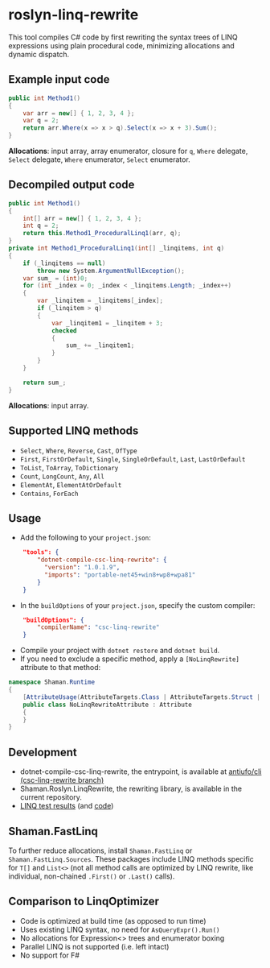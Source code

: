 # roslyn-linq-rewrite
This tool compiles C# code by first rewriting the syntax trees of LINQ expressions using plain procedural code, minimizing allocations and dynamic dispatch.

## Example input code
```csharp
public int Method1()
{
    var arr = new[] { 1, 2, 3, 4 };
    var q = 2;
    return arr.Where(x => x > q).Select(x => x + 3).Sum();
}
```
**Allocations**: input array, array enumerator, closure for `q`, `Where` delegate, `Select` delegate, `Where` enumerator, `Select` enumerator. 
## Decompiled output code
```csharp
public int Method1()
{
    int[] arr = new[] { 1, 2, 3, 4 };
    int q = 2;
    return this.Method1_ProceduralLinq1(arr, q);
}
private int Method1_ProceduralLinq1(int[] _linqitems, int q)
{
    if (_linqitems == null)
        throw new System.ArgumentNullException();
    var sum_ = (int)0;
    for (int _index = 0; _index < _linqitems.Length; _index++)
    {
        var _linqitem = _linqitems[_index];
        if (_linqitem > q)
        {
            var _linqitem1 = _linqitem + 3;
            checked
            {
                sum_ += _linqitem1;
            }
        }
    }

    return sum_;
}
```
**Allocations**: input array.
## Supported LINQ methods
* `Select`, `Where`, `Reverse`, `Cast`, `OfType`
* `First`, `FirstOrDefault`, `Single`, `SingleOrDefault`, `Last`, `LastOrDefault`
* `ToList`, `ToArray`, `ToDictionary`
* `Count`, `LongCount`, `Any`, `All`
* `ElementAt`, `ElementAtOrDefault`
* `Contains`, `ForEach`

## Usage
* Add the following to your `project.json`:
```json
    "tools": {
        "dotnet-compile-csc-linq-rewrite": {
          "version": "1.0.1.9",
          "imports": "portable-net45+win8+wp8+wpa81"
        }
    }
```
* In the `buildOptions` of your `project.json`, specify the custom compiler:
```json
    "buildOptions": {
        "compilerName": "csc-linq-rewrite"
    }
```
* Compile your project with `dotnet restore` and `dotnet build`.
* If you need to exclude a specific method, apply a `[NoLinqRewrite]` attribute to that method:
```csharp
namespace Shaman.Runtime
{
    [AttributeUsage(AttributeTargets.Class | AttributeTargets.Struct | AttributeTargets.Method)]
    public class NoLinqRewriteAttribute : Attribute
    {
    }
}
```

## Development
* dotnet-compile-csc-linq-rewrite, the entrypoint, is available at [antiufo/cli (csc-linq-rewrite branch)](https://github.com/antiufo/cli/tree/csc-linq-rewrite/src/dotnet/commands/dotnet-compile-csc-linq-rewrite)
* Shaman.Roslyn.LinqRewrite, the rewriting library, is available in the current repository.
* [LINQ test results](https://github.com/antiufo/linqtests/blob/master/tests/Shaman.Roslyn.LinqRewrite.Tests/Results_diff.diff) (and [code](https://github.com/antiufo/linqtests/blob/master/tests/Shaman.Roslyn.LinqRewrite.Tests/))

## Shaman.FastLinq
To further reduce allocations, install `Shaman.FastLinq` or `Shaman.FastLinq.Sources`. These packages include LINQ methods specific for `T[]` and `List<>` (not all method calls are optimized by LINQ rewrite, like individual, non-chained `.First()` or `.Last()` calls).

## Comparison to LinqOptimizer
* Code is optimized at build time (as opposed to run time)
* Uses existing LINQ syntax, no need for `AsQueryExpr().Run()`
* No allocations for Expression<> trees and enumerator boxing
* Parallel LINQ is not supported (i.e. left intact)
* No support for F#
